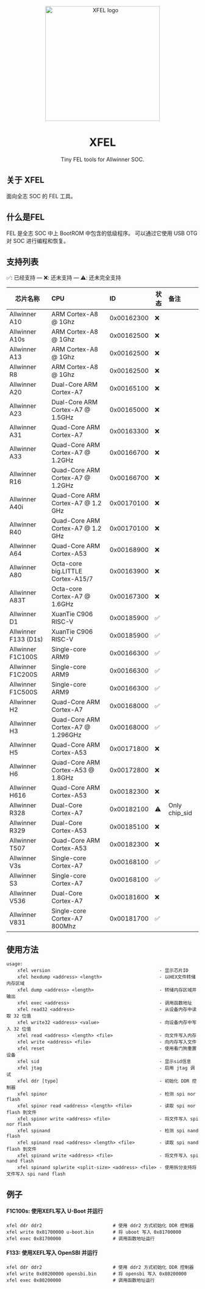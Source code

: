 <p align="center"><img width="300" src="https://avatars.githubusercontent.com/u/423027?s=200&v=4" alt="XFEL logo"></p>
<h1 align="center">XFEL</h1>
<p align="center">Tiny FEL tools for Allwinner SOC.</p>

## 关于 XFEL

面向全志 SOC 的 FEL 工具。

## 什么是FEL
FEL 是全志 SOC 中上 BootROM 中包含的低级程序。 可以通过它使用 USB  OTG 对 SOC 进行编程和恢复。

## 支持列表

✅: 已经支持 — ❌: 还未支持  — ⚠️: 还未完全支持

| 芯片名称 |  CPU  |  ID  |  状态  |  备注  |
| -------- | :----- | :----- | -------- | :------- |
| Allwinner A10 | ARM Cortex-A8 @ 1Ghz | 0x00162300 |   ❌   |      |
| Allwinner A10s | ARM Cortex-A8 @ 1Ghz | 0x00162500 |   ❌   |      |
| Allwinner A13 | ARM Cortex-A8 @ 1Ghz | 0x00162500 |   ❌   |      |
| Allwinner R8 | ARM Cortex-A8 @ 1Ghz | 0x00162500 | ❌ |  |
| Allwinner A20 | Dual-Core ARM Cortex-A7 | 0x00165100 | ❌ |  |
| Allwinner A23 | Dual-Core ARM Cortex-A7 @ 1.5GHz | 0x00165000 | ❌ |  |
| Allwinner A31 | Quad-Core ARM Cortex-A7 | 0x00163300 | ❌ |  |
| Allwinner A33 | Quad-Core ARM Cortex-A7 @ 1.2GHz | 0x00166700 | ❌ |  |
| Allwinner R16 | Quad-Core ARM Cortex-A7 @ 1.2GHz | 0x00166700 | ❌ |  |
| Allwinner A40i | Quad-Core ARM Cortex-A7 @ 1.2 GHz | 0x00170100 | ❌ |  |
| Allwinner R40 | Quad-Core ARM Cortex-A7 @ 1.2 GHz | 0x00170100 | ❌ |  |
| Allwinner A64 | Quad-Core ARM Cortex-A53 | 0x00168900 | ❌ |  |
| Allwinner A80 | Octa-core big.LITTLE Cortex-A15/7 | 0x00163900 | ❌ |  |
| Allwinner A83T | Octa-core Cortex-A7 @ 1.6GHz | 0x00167300 | ❌ |  |
| Allwinner D1 | XuanTie C906 RISC-V | 0x00185900 | ✅ |  |
| Allwinner F133 (D1s) | XuanTie C906 RISC-V | 0x00185900 | ✅ |  |
| Allwinner F1C100S | Single-core ARM9 | 0x00166300 | ✅ |  |
| Allwinner F1C200S | Single-core ARM9 | 0x00166300 | ✅ |  |
| Allwinner F1C500S | Single-core ARM9 | 0x00166300 | ✅ |  |
| Allwinner H2 | Quad-Core ARM Cortex-A7 | 0x00168000 | ✅ |  |
| Allwinner H3 | Quad-Core ARM Cortex-A7 @ 1.296GHz | 0x00168000 | ✅ |  |
| Allwinner H5 | Quad-Core ARM Cortex-A53 | 0x00171800 | ❌ |  |
| Allwinner H6 | Quad-Core ARM Cortex-A53 @ 1.8GHz | 0x00172800 | ❌ |  |
| Allwinner H616 | Quad-Core ARM Cortex-A53 | 0x00182300 | ❌ |  |
| Allwinner R328 | Dual-Core Cortex-A7 | 0x00182100 | ⚠️ | Only chip_sid |
| Allwinner R329 | Dual-Core Cortex-A53 | 0x00185100 | ❌ |  |
| Allwinner T507 | Quad-Core ARM Cortex-A53 | 0x00182300 | ❌ |  |
| Allwinner V3s | Single-core Cortex-A7 | 0x00168100 | ✅ |  |
| Allwinner S3 | Single-core Cortex-A7 | 0x00168100 | ✅ |  |
| Allwinner V536 | Dual-Core Cortex-A7 | 0x00181600 | ❌ |  |
| Allwinner V831 | Single-core Cortex-A7 800Mhz | 0x00181700 | ✅ |  |

## 使用方法

```
usage:
    xfel version                                        - 显示芯片ID
    xfel hexdump <address> <length>                     - 以HEX文件转储内存区域
    xfel dump <address> <length>                        - 转储内存区域并输出
    xfel exec <address>                                 - 调用函数地址
    xfel read32 <address>                               - 从设备内存中读取 32 位值
    xfel write32 <address> <value>                      - 向设备内存中写入 32 位值
    xfel read <address> <length> <file>                 - 向文件写入内存
    xfel write <address> <file>                         - 向内存写入文件
    xfel reset                                          - 使用看门狗重置设备
    xfel sid                                            - 显示sid信息
    xfel jtag                                           - 启用 jtag 调试
    xfel ddr [type]                                     - 初始化 DDR 控制器
    xfel spinor                                         - 检测 spi nor flash
    xfel spinor read <address> <length> <file>          - 读取 spi nor flash 到文件
    xfel spinor write <address> <file>                  - 将文件写入 spi nor flash
    xfel spinand                                        - 检测 spi nand flash
    xfel spinand read <address> <length> <file>         - 读取 spi nand flash 到文件
    xfel spinand write <address> <file>                 - 将文件写入 spi nand flash
    xfel spinand splwrite <split-size> <address> <file> - 使用拆分支持将文件写入 spi nand flash
```

## 例子

#### F1C100s: 使用XEFL写入 U-Boot 并运行

```
xfel ddr ddr2                          # 使用 ddr2 方式初始化 DDR 控制器
xfel write 0x81700000 u-boot.bin       # 将 uboot 写入 0x81700000
xfel exec 0x81700000                   # 调用函数地址运行
```

#### F133: 使用XEFL写入 OpenSBI 并运行


```
xfel ddr ddr2                          # 使用 ddr2 方式初始化 DDR 控制器
xfel write 0x80200000 opensbi.bin      # 将 opensbi 写入 0x80200000
xfel exec 0x80200000                   # 调用函数地址运行
```

